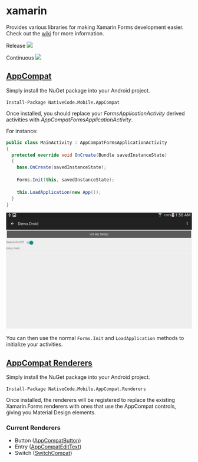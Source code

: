 # xamarin
Provides various libraries for making Xamarin.Forms development easier. Check out the [wiki](https://github.com/mikepham/xamarin/wiki) for more information.

Release
<a href="http://nativecode.no-ip.org:90/viewType.html?buildTypeId=xamarin_release&guest=1"><img src="http://nativecode.no-ip.org:90/app/rest/builds/buildType:(id:xamarin_release)/statusIcon"/></a>

Continuous
<a href="http://nativecode.no-ip.org:90/viewType.html?buildTypeId=xamarin_continuous&guest=1"><img src="http://nativecode.no-ip.org:90/app/rest/builds/buildType:(id:xamarin_continuous)/statusIcon"/></a>

## [AppCompat](https://www.nuget.org/packages/NativeCode.Mobile.AppCompat/)
Simply install the NuGet package into your Android project.

`Install-Package NativeCode.Mobile.AppCompat`

Once installed, you should replace your *FormsApplicationActivity* derived activities with *AppCompatFormsApplicationActivity*.

For instance:

```csharp
public class MainActivity : AppCompatFormsApplicationActivity
{
  protected override void OnCreate(Bundle savedInstanceState)
  {
    base.OnCreate(savedInstanceState);

    Forms.Init(this, savedInstanceState);

    this.LoadApplication(new App());
  }
}
```

![screenshot-material-dark](screenshots/screenshot-material-dark.png)

You can then use the normal `Forms.Init` and `LoadApplication` methods to initialize your activities.

## [AppCompat Renderers](https://www.nuget.org/packages/NativeCode.Mobile.AppCompat.Renderers/)
Simply install the NuGet package into your Android project.

`Install-Package NativeCode.Mobile.AppCompat.Renderers`

Once installed, the renderers will be registered to replace the existing Xamarin.Forms renderers with ones that use the AppCompat controls, giving you Material Design elements.

### Current Renderers
- Button ([AppCompatButton](http://developer.android.com/reference/android/support/v7/widget/AppCompatButton.html))
- Entry ([AppCompatEditText](http://developer.android.com/reference/android/support/v7/widget/AppCompatEditText.html))
- Switch ([SwitchCompat](http://developer.android.com/reference/android/support/v7/widget/SwitchCompat.html))

